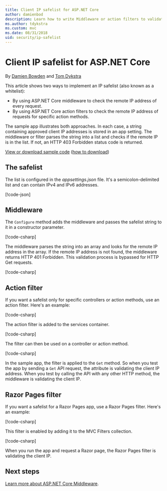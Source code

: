 ```yaml
---
title: Client IP safelist for ASP.NET Core
author: damienbod
description: Learn how to write Middleware or action filters to validate remote IP addresses against a list of approved IP addresses.
ms.author: tdykstra
ms.custom: mvc
ms.date: 08/31/2018
uid: security/ip-safelist
---
```

# Client IP safelist for ASP.NET Core

By [Damien Bowden](https://twitter.com/damien_bod) and [Tom Dykstra](https://github.com/tdykstra)
 
This article shows two ways to implement an IP safelist (also known as a whitelist):

* By using ASP.NET Core middleware to check the remote IP address of every request.
* By using ASP.NET Core action filters to check the remote IP address of requests for specific action methods.

The sample app illustrates both approaches. In each case, a string containing approved client IP addresses is stored in an app setting. The middleware or filter parses the string into a list and  checks if the remote IP is in the list. If not, an HTTP 403 Forbidden status code is returned.

[View or download sample code](https://github.com/aspnet/Docs/tree/master/aspnetcore/security/ip-safelist/samples/2.x/ClientIpAspNetCore) ([how to download](xref:tutorials/index#how-to-download-a-sample))

## The safelist

The list is configured in the *appsettings.json* file. It's a semicolon-delimited list and can contain IPv4 and IPv6 addresses.

[!code-json[](ip-safelist/samples/2.x/ClientIpAspNetCore/appsettings.json?highlight=2)]

## Middleware

The `Configure` method adds the middleware and passes the safelist string to it in a constructor parameter.

[!code-csharp[](ip-safelist/samples/2.x/ClientIpAspNetCore/Startup.cs?name=snippet_Configure&highlight=7)]

The middleware parses the string into an array and looks for the remote IP address in the array. If the remote IP address is not found, the middleware returns HTTP 401 Forbidden. This validation process is bypassed for HTTP Get requests.

[!code-csharp[](ip-safelist/samples/2.x/ClientIpAspNetCore/AdminSafeListMiddleware.cs?name=snippet_ClassOnly)]

## Action filter

If you want a safelist only for specific controllers or action methods, use an action filter. Here's an example: 

[!code-csharp[](ip-safelist/samples/2.x/ClientIpAspNetCore/Filters/ClientIdCheckFilter.cs)]

The action filter is added to the services container.

[!code-csharp[](ip-safelist/samples/2.x/ClientIpAspNetCore/Startup.cs?name=snippet_ConfigureServices&highlight=3)]

The filter can then be used on a controller or action method.

[!code-csharp[](ip-safelist/samples/2.x/ClientIpAspNetCore/Controllers/ValuesController.cs?name=snippet_Filter&highlight=1)]

In the sample app, the filter is applied to the `Get` method. So when you test the app by sending a `Get` API request, the attribute is validating the client IP address. When you test by calling the API with any other HTTP method, the middleware is validating the client IP.

## Razor Pages filter 

If you want a safelist for a Razor Pages app, use a Razor Pages filter. Here's an example: 

[!code-csharp[](ip-safelist/samples/2.x/ClientIpAspNetCore/Filters/ClientIdCheckPageFilter.cs)]

This filter is enabled by adding it to the MVC Filters collection.

[!code-csharp[](ip-safelist/samples/2.x/ClientIpAspNetCore/Startup.cs?name=snippet_ConfigureServices&highlight=7-9)]

When you run the app and request a Razor page, the Razor Pages filter is validating the client IP.

## Next steps

[Learn more about ASP.NET Core Middleware](xref:fundamentals/middleware/index).
